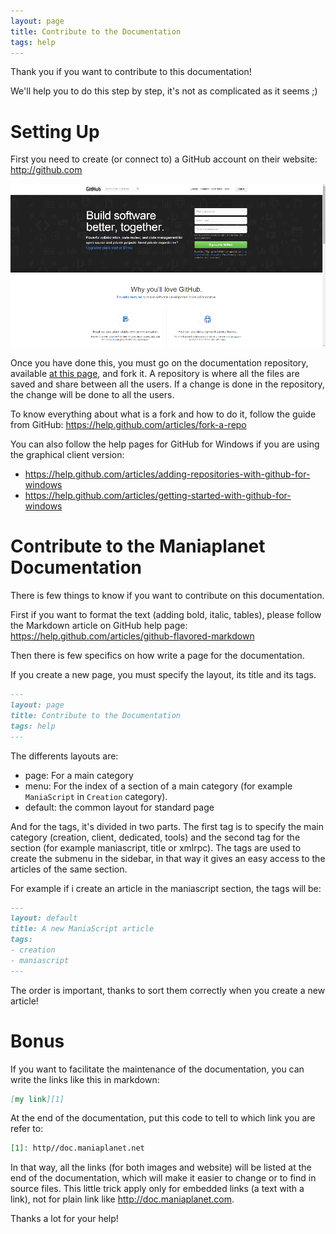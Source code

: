 ```yaml
---
layout: page
title: Contribute to the Documentation
tags: help
---
```


Thank you if you want to contribute to this documentation!

We'll help you to do this step by step, it's not as complicated as it seems ;)

# Setting Up
First you need to create (or connect to) a GitHub account on their website: http://github.com

![GitHub creation page][1]

Once you have done this, you must go on the documentation repository, available [at this page][2], and fork it. A repository is where all the files are saved and share between all the users. If a change is done in the repository, the change will be done to all the users.

To know everything about what is a fork and how to do it, follow the guide from GitHub: https://help.github.com/articles/fork-a-repo

You can also follow the help pages for GitHub for Windows if you are using the graphical client version:

* https://help.github.com/articles/adding-repositories-with-github-for-windows
* https://help.github.com/articles/getting-started-with-github-for-windows

# Contribute to the Maniaplanet Documentation
There is few things to know if you want to contribute on this documentation.

First if you want to format the text (adding bold, italic, tables), please follow the Markdown article on GitHub help page: https://help.github.com/articles/github-flavored-markdown

Then there is few specifics on how write a page for the documentation.

If you create a new page, you must specify the layout, its title and its tags.

```md
---
layout: page
title: Contribute to the Documentation
tags: help
---
```

The differents layouts are:

* page: For a main category
* menu: For the index of a section of a main category (for example `ManiaScript` in `Creation` category).
* default: the common layout for standard page

And for the tags, it's divided in two parts. The first tag is to specify the main category (creation, client, dedicated, tools) and the second tag for the section (for example maniascript, title or xmlrpc). The tags are used to create the submenu in the sidebar, in that way it gives an easy access to the articles of the same section.

For example if i create an article in the maniascript section, the tags will be:

```md
---
layout: default
title: A new ManiaScript article
tags:
- creation
- maniascript
---
```

The order is important, thanks to sort them correctly when you create a new article!

# Bonus
If you want to facilitate the maintenance of the documentation, you can write the links like this in markdown:

```md
[my link][1]
```

At the end of the documentation, put this code to tell to which link you are refer to:

```md
[1]: http//doc.maniaplanet.net
```

In that way, all the links (for both images and website) will be listed at the end of the documentation, which will make it easier to change or to find in source files. This little trick apply only for embedded links (a text with a link), not for plain link like http://doc.maniaplanet.com.

Thanks a lot for your help!

[1]: ./img/gh_createAccount.png
[2]: https://github.com/maniaplanet/documentation